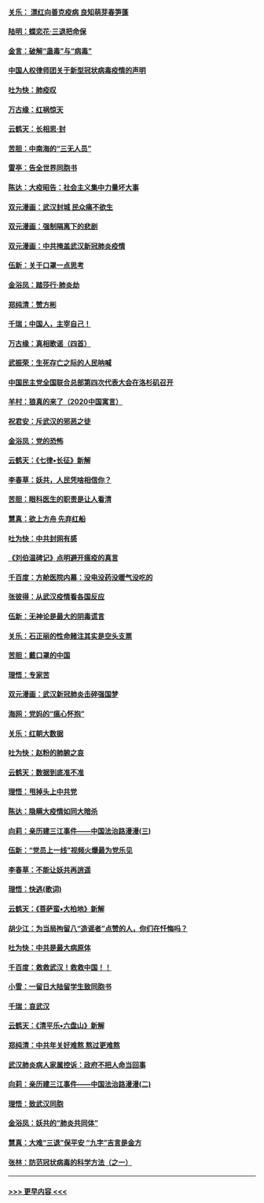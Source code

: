#### [关乐： 漂红向善克疫病 良知萌芽春笋蓬](../pages/nsc993/n11865710.md?t=02140122) 
#### [陆明：蝶恋花‧三退把命保](../pages/nsc993/n11865673.md?t=02140122) 
#### [金言：破解“蛊毒”与“病毒”](../pages/nsc993/n11864103.md?t=02140122) 
#### [中国人权律师团关于新型冠状病毒疫情的声明](../pages/nsc993/n11864249.md?t=02140122) 
#### [吐为快：肺疫叹](../pages/nsc993/n11864027.md?t=02140122) 
#### [万古缘：红祸惊天](../pages/nsc993/n11864079.md?t=02140122) 
#### [云鹤天：长相思‧封](../pages/nsc993/n11864006.md?t=02140122) 
#### [苦胆：中南海的“三无人员”](../pages/nsc993/n11862997.md?t=02140122) 
#### [雷亭：告全世界同胞书](../pages/nsc993/n11862572.md?t=02140122) 
#### [陈达：大疫昭告：社会主义集中力量坏大事](../pages/nsc993/n11859419.md?t=02140122) 
#### [双元漫画：武汉封城 民众痛不欲生](../pages/nsc993/n11859287.md?t=02140122) 
#### [双元漫画：强制隔离下的悲剧](../pages/nsc993/n11859244.md?t=02140122) 
#### [双元漫画：中共掩盖武汉新冠肺炎疫情](../pages/nsc993/n11858249.md?t=02140122) 
#### [伍新：关于口罩一点思考](../pages/nsc993/n11859195.md?t=02140122) 
#### [金浴凤：踏莎行‧肺炎劫](../pages/nsc993/n11858227.md?t=02140122) 
#### [郑纯清：赞方彬](../pages/nsc993/n11856803.md?t=02140122) 
#### [千瑞；中国人，主宰自己！](../pages/nsc993/n11856793.md?t=02140122) 
#### [万古缘：真相歌谣（四首）](../pages/nsc993/n11856263.md?t=02140122) 
#### [武振荣：生死存亡之际的人民呐喊](../pages/nsc993/n11856256.md?t=02140122) 
#### [中国民主党全国联合总部第四次代表大会在洛杉矶召开](../pages/nsc993/n11856344.md?t=02140122) 
#### [羊村：狼真的来了（2020中国寓言）](../pages/nsc993/n11856229.md?t=02140122) 
#### [祝君安：斥武汉的邪恶之徒](../pages/nsc993/n11855861.md?t=02140122) 
#### [金浴凤：党的恐怖](../pages/nsc993/n11855849.md?t=02140122) 
#### [云鹤天：《七律▪长征》新解](../pages/nsc993/n11855479.md?t=02140122) 
#### [李春草：妖共，人民凭啥相信你？](../pages/nsc993/n11855196.md?t=02140122) 
#### [苦胆：眼科医生的职责是让人看清](../pages/nsc993/n11853840.md?t=02140122) 
#### [慧真：欲上方舟 先弃红船](../pages/nsc993/n11853483.md?t=02140122) 
#### [吐为快：中共封网有感](../pages/nsc993/n11852575.md?t=02140122) 
#### [《刘伯温碑记》点明避开瘟疫的真言](../pages/nsc993/n11852128.md?t=02140122) 
#### [千百度：方舱医院内幕：没电没药没暖气没吃的](../pages/nsc993/n11850211.md?t=02140122) 
#### [张彼得：从武汉疫情看各国反应](../pages/nsc993/n11850102.md?t=02140122) 
#### [伍新：无神论是最大的阴毒谎言](../pages/nsc993/n11846129.md?t=02140122) 
#### [关乐：石正丽的性命赌注其实是空头支票](../pages/nsc993/n11846109.md?t=02140122) 
#### [苦胆：戴口罩的中国](../pages/nsc993/n11845576.md?t=02140122) 
#### [理悟：专家苦](../pages/nsc993/n11845564.md?t=02140122) 
#### [双元漫画：武汉新冠肺炎击碎强国梦](../pages/nsc993/n11843320.md?t=02140122) 
#### [海网：党妈的“瘟心怀抱”](../pages/nsc993/n11840740.md?t=02140122) 
#### [关乐：红朝大数据](../pages/nsc993/n11840675.md?t=02140122) 
#### [吐为快：赵粉的肺腑之哀](../pages/nsc993/n11840618.md?t=02140122) 
#### [云鹤天：数据到底准不准](../pages/nsc993/n11840325.md?t=02140122) 
#### [理悟：甩掉头上中共党](../pages/nsc993/n11838826.md?t=02140122) 
#### [陈达：隐瞒大疫情如同大暗杀](../pages/nsc993/n11838771.md?t=02140122) 
#### [向莉：亲历建三江事件——中国法治路漫漫(三)](../pages/nsc993/n11831825.md?t=02140122) 
#### [伍新：“党员上一线”视频火爆最为党乐见](../pages/nsc993/n11838200.md?t=02140122) 
#### [李春草：不能让妖共再逍遥](../pages/nsc993/n11838102.md?t=02140122) 
#### [理悟：快逃(歌词)](../pages/nsc993/n11838083.md?t=02140122) 
#### [云鹤天：《菩萨蛮▪大柏地》新解](../pages/nsc993/n11838059.md?t=02140122) 
#### [胡少江：为当局拘留八“造谣者”点赞的人，你们在忏悔吗？](../pages/nsc993/n11836801.md?t=02140122) 
#### [吐为快：中共是最大病原体](../pages/nsc993/n11836748.md?t=02140122) 
#### [千百度：救救武汉！救救中国！！](../pages/nsc993/n11836145.md?t=02140122) 
#### [小雪：一留日大陆留学生致同胞书](../pages/nsc993/n11834624.md?t=02140122) 
#### [千瑞：哀武汉](../pages/nsc993/n11833647.md?t=02140122) 
#### [云鹤天：《清平乐▪六盘山》新解](../pages/nsc993/n11833611.md?t=02140122) 
#### [郑纯清：中共年关好难熬 熬过更难熬](../pages/nsc993/n11833489.md?t=02140122) 
#### [武汉肺炎病人家属控诉：政府不把人命当回事](../pages/nsc993/n11833205.md?t=02140122) 
#### [向莉：亲历建三江事件——中国法治路漫漫(二)](../pages/nsc993/n11829102.md?t=02140122) 
#### [理悟：致武汉同胞](../pages/nsc993/n11831522.md?t=02140122) 
#### [金浴凤：妖共的“肺炎共同体”](../pages/nsc993/n11829448.md?t=02140122) 
#### [慧真：大难“三退”保平安 “九字”吉言是金方](../pages/nsc993/n11829501.md?t=02140122) 
#### [张林：防范冠状病毒的科学方法（之一）](../pages/nsc993/n11828618.md?t=02140122) 

----
#### [ >>> 更早内容 <<< ](../indexes/nsc993-earlier.md)
